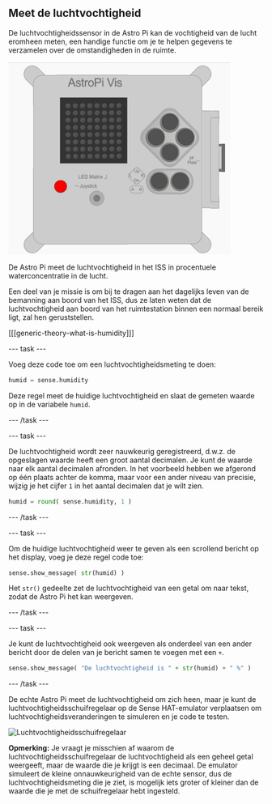 ## Meet de luchtvochtigheid

De luchtvochtigheidssensor in de Astro Pi kan de vochtigheid van de lucht eromheen meten, een handige functie om je te helpen gegevens te verzamelen over de omstandigheden in de ruimte.

![Bericht over de luchtvochtigheid](images/degrees-message.gif)

De Astro Pi meet de luchtvochtigheid in het ISS in procentuele waterconcentratie in de lucht.

Een deel van je missie is om bij te dragen aan het dagelijks leven van de bemanning aan boord van het ISS, dus ze laten weten dat de luchtvochtigheid aan boord van het ruimtestation binnen een normaal bereik ligt, zal hen geruststellen.

[[[generic-theory-what-is-humidity]]]

--- task ---

Voeg deze code toe om een luchtvochtigheidsmeting te doen:

```python
humid = sense.humidity
```

Deze regel meet de huidige luchtvochtigheid en slaat de gemeten waarde op in de variabele `humid`.

--- /task ---

--- task ---

De luchtvochtigheid wordt zeer nauwkeurig geregistreerd, d.w.z. de opgeslagen waarde heeft een groot aantal decimalen. Je kunt de waarde naar elk aantal decimalen afronden. In het voorbeeld hebben we afgerond op één plaats achter de komma, maar voor een ander niveau van precisie, wijzig je het cijfer `1` in het aantal decimalen dat je wilt zien.

```python
humid = round( sense.humidity, 1 )
```

--- /task ---

--- task ---

Om de huidige luchtvochtigheid weer te geven als een scrollend bericht op het display, voeg je deze regel code toe:

```python
sense.show_message( str(humid) )
```

Het `str()` gedeelte zet de luchtvochtigheid van een getal om naar tekst, zodat de Astro Pi het kan weergeven.

--- /task ---

--- task ---

Je kunt de luchtvochtigheid ook weergeven als onderdeel van een ander bericht door de delen van je bericht samen te voegen met een `+`.

```python
sense.show_message( "De luchtvochtigheid is " + str(humid) + " %" )
```

--- /task ---

De echte Astro Pi meet de luchtvochtigheid om zich heen, maar je kunt de luchtvochtigheidsschuifregelaar op de Sense HAT-emulator verplaatsen om luchtvochtigheidsveranderingen te simuleren en je code te testen.

![Luchtvochtigheidsschuifregelaar](images/humidity-slider.png)

**Opmerking:** Je vraagt ​​je misschien af ​​waarom de luchtvochtigheidsschuifregelaar de luchtvochtigheid als een geheel getal weergeeft, maar de waarde die je krijgt is een decimaal. De emulator simuleert de kleine onnauwkeurigheid van de echte sensor, dus de luchtvochtigheidsmeting die je ziet, is mogelijk iets groter of kleiner dan de waarde die je met de schuifregelaar hebt ingesteld.
